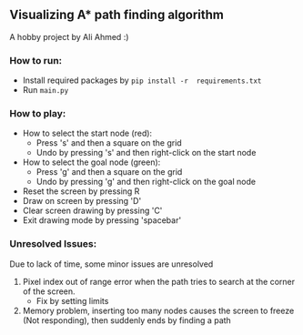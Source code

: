 ## Visualizing A* path finding algorithm
A hobby project by Ali Ahmed :)
### How to run:
- Install required packages by `pip install -r 
  requirements.txt`
- Run `main.py`

### How to play:  
- How to select the start node (red):
  - Press 's' and then a square on the grid
  - Undo by pressing 's' and then right-click on the 
    start node
- How to select the goal node (green):
  - Press 'g' and then a square on the grid
  - Undo by pressing 'g' and then right-click on the 
    goal node
- Reset the screen by pressing R
- Draw on screen by pressing 'D'
- Clear screen drawing by pressing 'C'
- Exit drawing mode by pressing 'spacebar'
### Unresolved Issues:
Due to lack of time, some minor issues are unresolved
1. Pixel index out of range error when the path tries to 
   search at the corner of the screen.
   - Fix by setting limits 
2. Memory problem, inserting too many nodes causes the 
   screen to freeze (Not responding), then suddenly ends by 
   finding a path